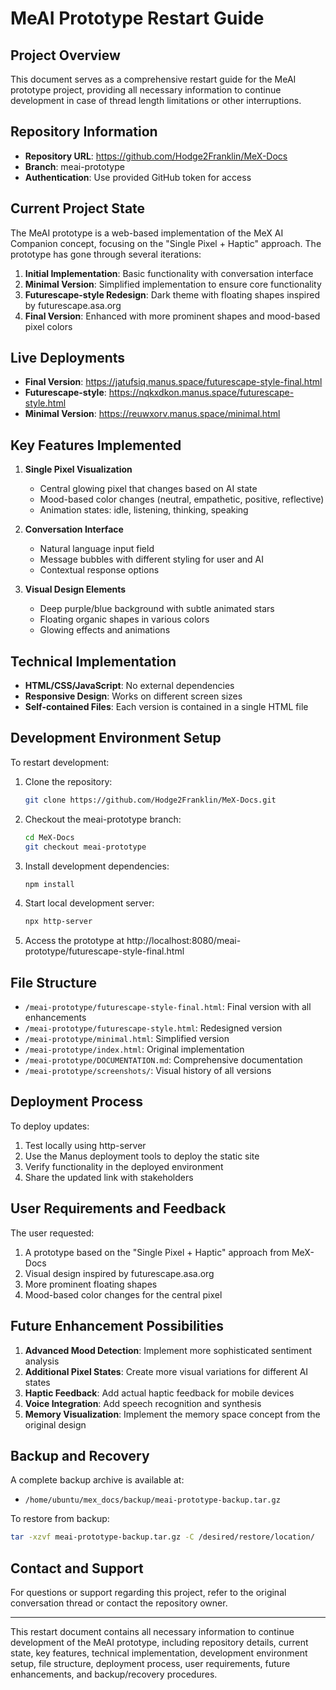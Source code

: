 # MeAI Prototype Restart Guide

## Project Overview

This document serves as a comprehensive restart guide for the MeAI prototype project, providing all necessary information to continue development in case of thread length limitations or other interruptions.

## Repository Information

- **Repository URL**: https://github.com/Hodge2Franklin/MeX-Docs
- **Branch**: meai-prototype
- **Authentication**: Use provided GitHub token for access

## Current Project State

The MeAI prototype is a web-based implementation of the MeX AI Companion concept, focusing on the "Single Pixel + Haptic" approach. The prototype has gone through several iterations:

1. **Initial Implementation**: Basic functionality with conversation interface
2. **Minimal Version**: Simplified implementation to ensure core functionality
3. **Futurescape-style Redesign**: Dark theme with floating shapes inspired by futurescape.asa.org
4. **Final Version**: Enhanced with more prominent shapes and mood-based pixel colors

## Live Deployments

- **Final Version**: https://jatufsiq.manus.space/futurescape-style-final.html
- **Futurescape-style**: https://nqkxdkon.manus.space/futurescape-style.html
- **Minimal Version**: https://reuwxorv.manus.space/minimal.html

## Key Features Implemented

1. **Single Pixel Visualization**
   - Central glowing pixel that changes based on AI state
   - Mood-based color changes (neutral, empathetic, positive, reflective)
   - Animation states: idle, listening, thinking, speaking

2. **Conversation Interface**
   - Natural language input field
   - Message bubbles with different styling for user and AI
   - Contextual response options

3. **Visual Design Elements**
   - Deep purple/blue background with subtle animated stars
   - Floating organic shapes in various colors
   - Glowing effects and animations

## Technical Implementation

- **HTML/CSS/JavaScript**: No external dependencies
- **Responsive Design**: Works on different screen sizes
- **Self-contained Files**: Each version is contained in a single HTML file

## Development Environment Setup

To restart development:

1. Clone the repository:
   ```bash
   git clone https://github.com/Hodge2Franklin/MeX-Docs.git
   ```

2. Checkout the meai-prototype branch:
   ```bash
   cd MeX-Docs
   git checkout meai-prototype
   ```

3. Install development dependencies:
   ```bash
   npm install
   ```

4. Start local development server:
   ```bash
   npx http-server
   ```

5. Access the prototype at http://localhost:8080/meai-prototype/futurescape-style-final.html

## File Structure

- `/meai-prototype/futurescape-style-final.html`: Final version with all enhancements
- `/meai-prototype/futurescape-style.html`: Redesigned version
- `/meai-prototype/minimal.html`: Simplified version
- `/meai-prototype/index.html`: Original implementation
- `/meai-prototype/DOCUMENTATION.md`: Comprehensive documentation
- `/meai-prototype/screenshots/`: Visual history of all versions

## Deployment Process

To deploy updates:

1. Test locally using http-server
2. Use the Manus deployment tools to deploy the static site
3. Verify functionality in the deployed environment
4. Share the updated link with stakeholders

## User Requirements and Feedback

The user requested:
1. A prototype based on the "Single Pixel + Haptic" approach from MeX-Docs
2. Visual design inspired by futurescape.asa.org
3. More prominent floating shapes
4. Mood-based color changes for the central pixel

## Future Enhancement Possibilities

1. **Advanced Mood Detection**: Implement more sophisticated sentiment analysis
2. **Additional Pixel States**: Create more visual variations for different AI states
3. **Haptic Feedback**: Add actual haptic feedback for mobile devices
4. **Voice Integration**: Add speech recognition and synthesis
5. **Memory Visualization**: Implement the memory space concept from the original design

## Backup and Recovery

A complete backup archive is available at:
- `/home/ubuntu/mex_docs/backup/meai-prototype-backup.tar.gz`

To restore from backup:
```bash
tar -xzvf meai-prototype-backup.tar.gz -C /desired/restore/location/
```

## Contact and Support

For questions or support regarding this project, refer to the original conversation thread or contact the repository owner.

---

This restart document contains all necessary information to continue development of the MeAI prototype, including repository details, current state, key features, technical implementation, development environment setup, file structure, deployment process, user requirements, future enhancements, and backup/recovery procedures.

